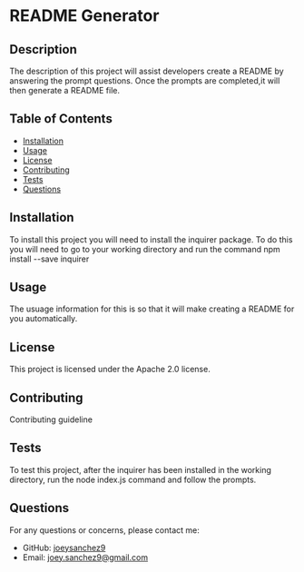 # README Generator

## Description
The description of this project will assist developers create a README by answering the prompt questions.  Once the prompts are completed,it will then generate a README file.

## Table of Contents
- [Installation](#installation)
- [Usage](#usage)
- [License](#license)
- [Contributing](#contributing)
- [Tests](#tests)
- [Questions](#questions)

## Installation
To install this project you will need to install the inquirer package.  To do this you will need to go to your working directory and run the command npm install  --save inquirer

## Usage
The usuage information for this is so that it will make creating a README for you automatically.

## License
This project is licensed under the Apache 2.0 license.

## Contributing
Contributing guideline

## Tests
To test this project, after the inquirer has been installed in the working directory, run the node index.js command and follow the prompts.

## Questions
For any questions or concerns, please contact me:
- GitHub: [joeysanchez9](https://github.com/joeysanchez9)
- Email: joey.sanchez9@gmail.com
